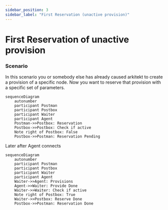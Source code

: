 ```yaml
---
sidebar_position: 3
sidebar_label: "First Reservation (unactive provision)"
---
```


# First Reservation of unactive provision

### Scenario

In this scenario you or somebody else has already caused arkitekt to
create a provision of a specific node. Now you want to reserve that provision
with a specific set of parameters.

```mermaid
sequenceDiagram
    autonumber
    participant Postman
    participant Postbox
    participant Waiter
    participant Agent
    Postman->>Postbox: Reservation
    Postbox->>Postbox: Check if active
    Note right of Postbox: False
    Postbox->>Postman: Reservation Pending
```

Later after Agent connects

```mermaid
sequenceDiagram
    autonumber
    participant Postman
    participant Postbox
    participant Waiter
    participant Agent
    Waiter->>Agent: Provisions
    Agent->>Waiter: Provide Done
    Waiter->>Waiter: Check if active
    Note right of Postbox: True
    Waiter->>Postbox: Reserve Done
    Postbox->>Postman: Reservation Done
```
